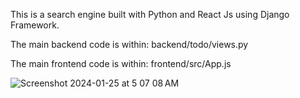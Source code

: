 This is a search engine built with Python and React Js using Django Framework.

The main backend code is within:
backend/todo/views.py

The main frontend code is within:
frontend/src/App.js



![Screenshot 2024-01-25 at 5 07 08 AM](https://github.com/srinath-dittakavi/SearchEngine-Microphone/assets/142838954/b57399dd-0170-4f63-a883-77fb3e3813d0)
